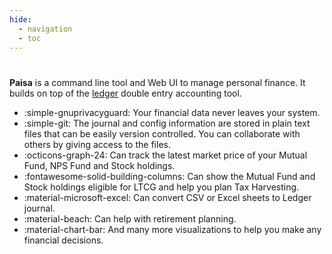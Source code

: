 ```yaml
---
hide:
  - navigation
  - toc
---
```


#

**Paisa** is a command line tool and Web UI to manage personal
finance. It builds on top of the [ledger](https://www.ledger-cli.org/) double entry accounting
tool.

- :simple-gnuprivacyguard: Your financial data never leaves your system.
- :simple-git: The journal and config information are stored in plain text files
  that can be easily version controlled. You can collaborate with
  others by giving access to the files.
- :octicons-graph-24: Can track the latest market price of your Mutual Fund, NPS Fund
  and Stock holdings.
- :fontawesome-solid-building-columns: Can show the Mutual Fund and Stock holdings eligible for LTCG and
  help you plan Tax Harvesting.
- :material-microsoft-excel: Can convert CSV or Excel sheets to Ledger journal.
- :material-beach: Can help with retirement planning.
- :material-chart-bar: And many more visualizations to help you make any financial
  decisions.
